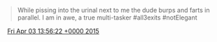 > While pissing into the urinal next to me the dude burps and farts in parallel\. I am in awe, a true multi\-tasker \#all3exits \#notElegant

<img src="../../media/tweet.ico" width="12" /> [Fri Apr 03 13:56:22 +0000 2015](https://twitter.com/DromerDenker/status/583991431938736128)